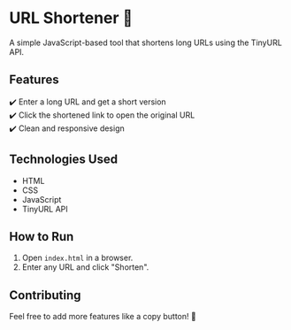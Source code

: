 # URL Shortener 🔗  

A simple JavaScript-based tool that shortens long URLs using the TinyURL API.  

## Features  
✔️ Enter a long URL and get a short version  
✔️ Click the shortened link to open the original URL  
✔️ Clean and responsive design  

## Technologies Used  
- HTML  
- CSS  
- JavaScript  
- TinyURL API  

## How to Run  
1. Open `index.html` in a browser.  
2. Enter any URL and click "Shorten".  

## Contributing  
Feel free to add more features like a copy button! 🚀  
